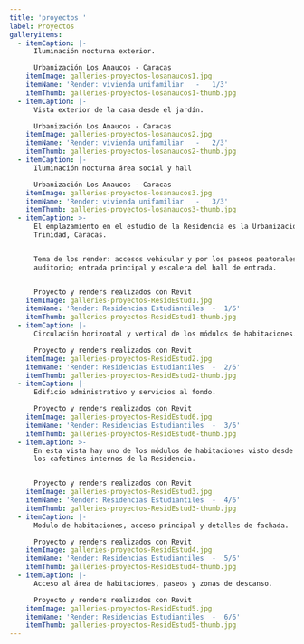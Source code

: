 ```yaml
---
title: 'proyectos '
label: Proyectos
galleryitems:
  - itemCaption: |-
      Iluminación nocturna exterior. 

      Urbanización Los Anaucos - Caracas
    itemImage: galleries-proyectos-losanaucos1.jpg
    itemName: 'Render: vivienda unifamiliar   -   1/3'
    itemThumb: galleries-proyectos-losanaucos1-thumb.jpg
  - itemCaption: |-
      Vista exterior de la casa desde el jardín.

      Urbanización Los Anaucos - Caracas
    itemImage: galleries-proyectos-losanaucos2.jpg
    itemName: 'Render: vivienda unifamiliar   -   2/3'
    itemThumb: galleries-proyectos-losanaucos2-thumb.jpg
  - itemCaption: |-
      Iluminación nocturna área social y hall

      Urbanización Los Anaucos - Caracas
    itemImage: galleries-proyectos-losanaucos3.jpg
    itemName: 'Render: vivienda unifamiliar   -   3/3'
    itemThumb: galleries-proyectos-losanaucos3-thumb.jpg
  - itemCaption: >-
      El emplazamiento en el estudio de la Residencia es la Urbanización La
      Trinidad, Caracas. 


      Tema de los render: accesos vehicular y por los paseos peatonales;
      auditorio; entrada principal y escalera del hall de entrada.


      Proyecto y renders realizados con Revit
    itemImage: galleries-proyectos-ResidEstud1.jpg
    itemName: 'Render: Residencias Estudiantiles  -  1/6'
    itemThumb: galleries-proyectos-ResidEstud1-thumb.jpg
  - itemCaption: |-
      Circulación horizontal y vertical de los módulos de habitaciones..

      Proyecto y renders realizados con Revit
    itemImage: galleries-proyectos-ResidEstud2.jpg
    itemName: 'Render: Residencias Estudiantiles  -  2/6'
    itemThumb: galleries-proyectos-ResidEstud2-thumb.jpg
  - itemCaption: |-
      Edificio administrativo y servicios al fondo.

      Proyecto y renders realizados con Revit
    itemImage: galleries-proyectos-ResidEstud6.jpg
    itemName: 'Render: Residencias Estudiantiles  -  3/6'
    itemThumb: galleries-proyectos-ResidEstud6-thumb.jpg
  - itemCaption: >-
      En esta vista hay uno de los módulos de habitaciones visto desde uno de
      los cafetines internos de la Residencia.


      Proyecto y renders realizados con Revit
    itemImage: galleries-proyectos-ResidEstud3.jpg
    itemName: 'Render: Residencias Estudiantiles  -  4/6'
    itemThumb: galleries-proyectos-ResidEstud3-thumb.jpg
  - itemCaption: |-
      Modulo de habitaciones, acceso principal y detalles de fachada.

      Proyecto y renders realizados con Revit
    itemImage: galleries-proyectos-ResidEstud4.jpg
    itemName: 'Render: Residencias Estudiantiles  -  5/6'
    itemThumb: galleries-proyectos-ResidEstud4-thumb.jpg
  - itemCaption: |-
      Acceso al área de habitaciones, paseos y zonas de descanso.

      Proyecto y renders realizados con Revit
    itemImage: galleries-proyectos-ResidEstud5.jpg
    itemName: 'Render: Residencias Estudiantiles  -  6/6'
    itemThumb: galleries-proyectos-ResidEstud5-thumb.jpg
---
```


